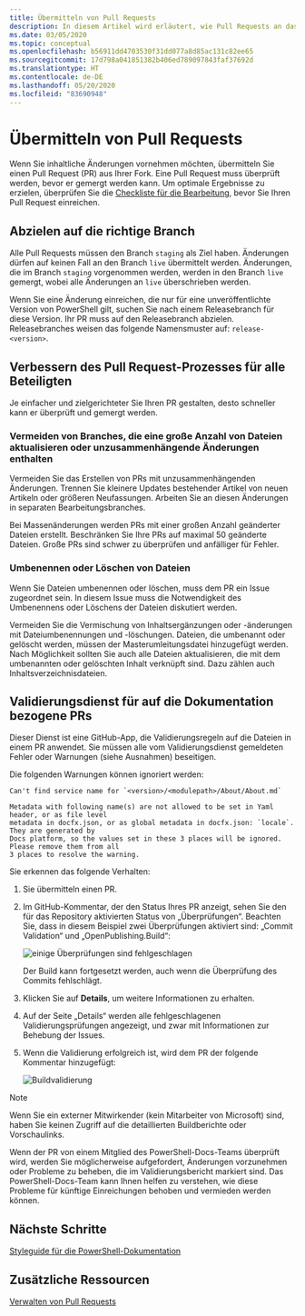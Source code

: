 ```yaml
---
title: Übermitteln von Pull Requests
description: In diesem Artikel wird erläutert, wie Pull Requests an das PowerShell-Docs-Team übermittelt werden.
ms.date: 03/05/2020
ms.topic: conceptual
ms.openlocfilehash: b56911dd4703530f31dd077a8d85ac131c82ee65
ms.sourcegitcommit: 17d798a041851382b406ed789097843faf37692d
ms.translationtype: HT
ms.contentlocale: de-DE
ms.lasthandoff: 05/20/2020
ms.locfileid: "83690948"
---
```

# <a name="how-to-submit-pull-requests"></a>Übermitteln von Pull Requests

Wenn Sie inhaltliche Änderungen vornehmen möchten, übermitteln Sie einen Pull Request (PR) aus Ihrer Fork. Eine Pull Request muss überprüft werden, bevor er gemergt werden kann. Um optimale Ergebnisse zu erzielen, überprüfen Sie die [Checkliste für die Bearbeitung](editorial-checklist.md), bevor Sie Ihren Pull Request einreichen.

## <a name="target-the-correct-branch"></a>Abzielen auf die richtige Branch

Alle Pull Requests müssen den Branch `staging` als Ziel haben. Änderungen dürfen auf keinen Fall an den Branch `live` übermittelt werden. Änderungen, die im Branch `staging` vorgenommen werden, werden in den Branch `live` gemergt, wobei alle Änderungen an `live` überschrieben werden.

Wenn Sie eine Änderung einreichen, die nur für eine unveröffentlichte Version von PowerShell gilt, suchen Sie nach einem Releasebranch für diese Version. Ihr PR muss auf den Releasebranch abzielen. Releasebranches weisen das folgende Namensmuster auf: `release-<version>`.

## <a name="make-the-pull-request-process-work-better-for-everyone"></a>Verbessern des Pull Request-Prozesses für alle Beteiligten

Je einfacher und zielgerichteter Sie Ihren PR gestalten, desto schneller kann er überprüft und gemergt werden.

### <a name="avoid-branches-that-update-large-numbers-of-files-or-contain-unrelated-changes"></a>Vermeiden von Branches, die eine große Anzahl von Dateien aktualisieren oder unzusammenhängende Änderungen enthalten

Vermeiden Sie das Erstellen von PRs mit unzusammenhängenden Änderungen. Trennen Sie kleinere Updates bestehender Artikel von neuen Artikeln oder größeren Neufassungen. Arbeiten Sie an diesen Änderungen in separaten Bearbeitungsbranches.

Bei Massenänderungen werden PRs mit einer großen Anzahl geänderter Dateien erstellt. Beschränken Sie Ihre PRs auf maximal 50 geänderte Dateien. Große PRs sind schwer zu überprüfen und anfälliger für Fehler.

### <a name="renaming-or-deleting-files"></a>Umbenennen oder Löschen von Dateien

Wenn Sie Dateien umbenennen oder löschen, muss dem PR ein Issue zugeordnet sein. In diesem Issue muss die Notwendigkeit des Umbenennens oder Löschens der Dateien diskutiert werden.

Vermeiden Sie die Vermischung von Inhaltsergänzungen oder -änderungen mit Dateiumbenennungen und -löschungen. Dateien, die umbenannt oder gelöscht werden, müssen der Masterumleitungsdatei hinzugefügt werden. Nach Möglichkeit sollten Sie auch alle Dateien aktualisieren, die mit dem umbenannten oder gelöschten Inhalt verknüpft sind. Dazu zählen auch Inhaltsverzeichnisdateien.

## <a name="docs-pr-validation-service"></a>Validierungsdienst für auf die Dokumentation bezogene PRs

Dieser Dienst ist eine GitHub-App, die Validierungsregeln auf die Dateien in einem PR anwendet. Sie müssen alle vom Validierungsdienst gemeldeten Fehler oder Warnungen (siehe Ausnahmen) beseitigen.

Die folgenden Warnungen können ignoriert werden:

```
Can't find service name for `<version>/<modulepath>/About/About.md`
```

```
Metadata with following name(s) are not allowed to be set in Yaml header, or as file level
metadata in docfx.json, or as global metadata in docfx.json: `locale`. They are generated by
Docs platform, so the values set in these 3 places will be ignored. Please remove them from all
3 places to resolve the warning.
```

Sie erkennen das folgende Verhalten:

1. Sie übermitteln einen PR.
1. Im GitHub-Kommentar, der den Status Ihres PR anzeigt, sehen Sie den für das Repository aktivierten Status von „Überprüfungen“. Beachten Sie, dass in diesem Beispiel zwei Überprüfungen aktiviert sind: „Commit Validation“ und „OpenPublishing.Build“:

   ![einige Überprüfungen sind fehlgeschlagen](media/pull-requests/validation-failed.png)

   Der Build kann fortgesetzt werden, auch wenn die Überprüfung des Commits fehlschlägt.

1. Klicken Sie auf **Details**, um weitere Informationen zu erhalten.
1. Auf der Seite „Details“ werden alle fehlgeschlagenen Validierungsprüfungen angezeigt, und zwar mit Informationen zur Behebung der Issues.
1. Wenn die Validierung erfolgreich ist, wird dem PR der folgende Kommentar hinzugefügt:

   ![Buildvalidierung](media/pull-requests/build-validation.png)

> [!NOTE]
> Wenn Sie ein externer Mitwirkender (kein Mitarbeiter von Microsoft) sind, haben Sie keinen Zugriff auf die detaillierten Buildberichte oder Vorschaulinks.

Wenn der PR von einem Mitglied des PowerShell-Docs-Teams überprüft wird, werden Sie möglicherweise aufgefordert, Änderungen vorzunehmen oder Probleme zu beheben, die im Validierungsbericht markiert sind. Das PowerShell-Docs-Team kann Ihnen helfen zu verstehen, wie diese Probleme für künftige Einreichungen behoben und vermieden werden können.

## <a name="next-steps"></a>Nächste Schritte

[Styleguide für die PowerShell-Dokumentation](powershell-style-guide.md)

## <a name="additional-resources"></a>Zusätzliche Ressourcen

[Verwalten von Pull Requests](managing-pull-requests.md)
